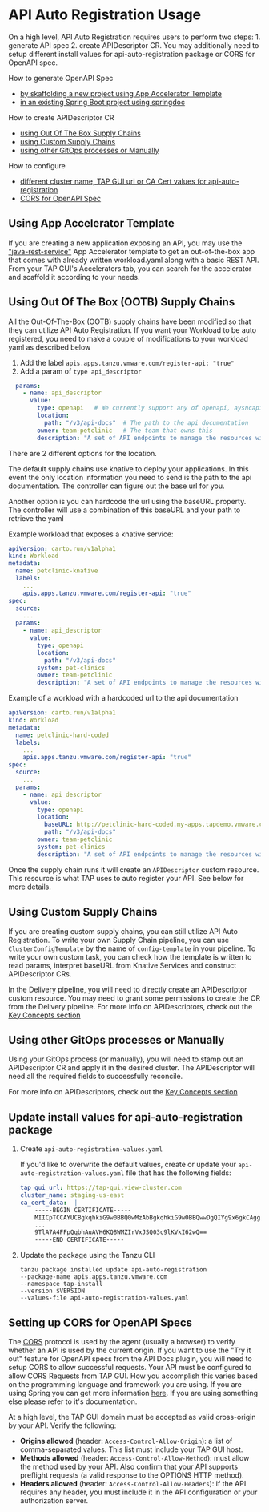 # API Auto Registration Usage

On a high level, API Auto Registration requires users to perform two steps: 1. generate API spec 2. create APIDescriptor CR.
You may additionally need to setup different install values for api-auto-registration package or CORS for OpenAPI spec.

How to generate OpenAPI Spec
   - [by skaffolding a new project using App Accelerator Template](#using-app-accelerator-template)
   - [in an existing Spring Boot project using springdoc](https://springdoc.org/#getting-started)

How to create APIDescriptor CR
   - [using Out Of The Box Supply Chains](#using-ootb-supply-chain)
   - [using Custom Supply Chains](#using-custom-supply-chain)
   - [using other GitOps processes or Manually](#using-gitops-manually)

How to configure
   - [different cluster name, TAP GUI url or CA Cert values for api-auto-registration](#update-values)
   - [CORS for OpenAPI Spec](#cors)

## <a id='using-app-accelerator-template'></a>Using App Accelerator Template

If you are creating a new application exposing an API, you may use the ["java-rest-service"](https://github.com/vmware-tanzu/application-accelerator-samples/tree/main/java-rest-service)
App Accelerator template to get an out-of-the-box app that comes with already written workload.yaml along with a basic REST API.
From your TAP GUI's Accelerators tab, you can search for the accelerator and scaffold it according to your needs.

## <a id='using-ootb-supply-chain'></a>Using Out Of The Box (OOTB) Supply Chains

All the Out-Of-The-Box (OOTB) supply chains have been modified so that they can utilize API Auto Registration. If you want your Workload to be auto registered, you need to make a couple of modifications to your workload yaml as described below

1. Add the label `apis.apps.tanzu.vmware.com/register-api: "true"`
1. Add a param of `type api_descriptor`

```yaml
  params:
    - name: api_descriptor
      value:
        type: openapi   # We currently support any of openapi, aysncapi, graphql, grpc
        location: 
          path: "/v3/api-docs"  # The path to the api documentation
        owner: team-petclinic   # The team that owns this
        description: "A set of API endpoints to manage the resources within the petclinic app."
```

There are 2 different options for the location. 

The default supply chains use knative to deploy your applications. In this event the only location information you need to send is the path to the api documentation. The controller can figure out the base url for you.

Another option is you can hardcode the url using the baseURL property.  The controller will use a combination of this baseURL and your path to retrieve the yaml

Example workload that exposes a knative service:

```yaml
apiVersion: carto.run/v1alpha1
kind: Workload
metadata:
  name: petclinic-knative
  labels:
    ...
    apis.apps.tanzu.vmware.com/register-api: "true" 
spec:
  source:
    ...
  params:
    - name: api_descriptor
      value:
        type: openapi
        location: 
          path: "/v3/api-docs"
        system: pet-clinics  
        owner: team-petclinic
        description: "A set of API endpoints to manage the resources within the petclinic app."

```

Example of a workload with a hardcoded url to the api documentation

```yaml
apiVersion: carto.run/v1alpha1
kind: Workload
metadata:
  name: petclinic-hard-coded
  labels:
    ...
    apis.apps.tanzu.vmware.com/register-api: "true"
spec:
  source:
    ...
  params:
    - name: api_descriptor
      value:
        type: openapi
        location: 
          baseURL: http://petclinic-hard-coded.my-apps.tapdemo.vmware.com/    
          path: "/v3/api-docs"
        owner: team-petclinic
        system: pet-clinics
        description: "A set of API endpoints to manage the resources within the petclinic app."
```

Once the supply chain runs it will create an `APIDescriptor` custom resource. This resource is what TAP uses to auto register your API. See below
for more details.

## <a id='using-custom-supply-chain'></a>Using Custom Supply Chains
If you are creating custom supply chains, you can still utilize API Auto Registration. To write your own Supply Chain pipeline, 
you can use `ClusterConfigTemplate` by the name of `config-template` in your pipeline. To write your own custom task, 
you can check how the template is written to read params, interpret baseURL from Knative Services and construct APIDescriptor CRs.

In the Delivery pipeline, you will need to directly create an APIDescriptor custom resource. You may need to grant some permissions to create the CR from the Delivery pipeline. 
For more info on APIDescriptors, check out the [Key Concepts section](key-concepts.md)

## <a id='using-gitops-manually'></a>Using other GitOps processes or Manually
Using your GitOps process (or manually), you will need to stamp out an APIDescriptor CR and apply it in the desired cluster. 
The APIDescriptor will need all the required fields to successfully reconcile.

For more info on APIDescriptors, check out the [Key Concepts section](key-concepts.md)

## <a id='update-values'></a>Update install values for api-auto-registration package
1. Create `api-auto-registration-values.yaml`

    If you'd like to overwrite the default values, create or update your `api-auto-registration-values.yaml` file that has the following fields:

    ```yaml
    tap_gui_url: https://tap-gui.view-cluster.com
    cluster_name: staging-us-east
    ca_cert_data:  |
        -----BEGIN CERTIFICATE-----
        MIICpTCCAYUCBgkqhkiG9w0BBQ0wMzAbBgkqhkiG9w0BBQwwDgQIYg9x6gkCAggA
        ...
        9TlA7A4FFpQqbhAuAVH6KQ8WMZIrVxJSQ03c9lKVkI62wQ==
        -----END CERTIFICATE-----
    ```

2. Update the package using the Tanzu CLI

    ```console
    tanzu package installed update api-auto-registration 
    --package-name apis.apps.tanzu.vmware.com
    --namespace tap-install
    --version $VERSION
    --values-file api-auto-registration-values.yaml

## <a id='cors'></a>Setting up CORS for OpenAPI Specs

The [CORS](https://fetch.spec.whatwg.org/#http-cors-protocol) protocol is used by the agent (usually a browser) to verify whether an API is used by the current origin. 
If you want to use the "Try it out" feature for OpenAPI specs from the API Docs plugin, you will need to setup CORS to allow successful requests. 
Your API must be configured to allow CORS Requests from TAP GUI. How you accomplish this varies based on the programming language and framework you are using. 
If you are using Spring you can get more information [here](https://spring.io/blog/2015/06/08/cors-support-in-spring-framework). If you are using something else please refer to it's documentation.

At a high level, the TAP GUI domain must be accepted as valid cross-origin by your API. Verify the following:

- **Origins allowed** (header: `Access-Control-Allow-Origin`): a list of comma-separated values. This list must include your TAP GUI host.
- **Methods allowed** (header: `Access-Control-Allow-Method`): must allow the method used by your API. Also confirm that your API supports preflight requests (a valid response to the OPTIONS HTTP method).
- **Headers allowed** (header: `Access-Control-Allow-Headers`): if the API requires any header, you must include it in the API configuration or your authorization server.
